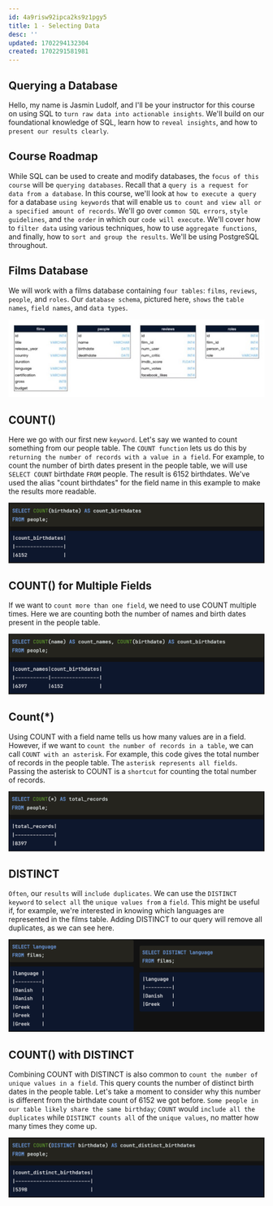 ```yaml
---
id: 4a9risw92ipca2ks9z1pgy5
title: 1 - Selecting Data
desc: ''
updated: 1702294132304
created: 1702291581981
---
```


## Querying a Database

Hello, my name is Jasmin Ludolf, and I'll be your instructor for this course on using SQL to `turn raw data into actionable insights`. We'll build on our foundational knowledge of SQL, learn how to `reveal insights`, and how to `present our results clearly`.


## Course Roadmap

While SQL can be used to create and modify databases, the `focus of this course` will be `querying databases`. Recall that a `query is a request for data from a database`. In this course, we'll look at `how to execute a query` for a database `using keywords` that will enable us `to count and view all or a specified amount of records`. We'll go over `common SQL errors`, `style guidelines`, and `the order` in which our `code will execute`. We'll cover how to `filter data` using various techniques, how to use `aggregate functions`, and finally, how to `sort and group the results`. We'll be using PostgreSQL throughout.


## Films Database

We will work with a films database containing `four tables`: `films`, `reviews`, `people`, and `roles`. Our `database schema`, pictured here, `shows` the `table names`, `field names`, and `data types`.

![](image-30.png)


## COUNT()

Here we go with our first new `keyword`. Let's say we wanted to count something from our people table. The `COUNT function` lets us do this by `returning the number of records with a value in a field`. For example, to count the number of birth dates present in the people table, we will use `SELECT COUNT` birthdate `FROM` people. The result is 6152 birthdates. We've used the alias "count birthdates" for the field name in this example to make the results more readable.

![](image-31.png)


## COUNT() for Multiple Fields

If we want to `count more than one field`, we need to use COUNT multiple times. Here we are counting both the number of names and birth dates present in the people table.

![](image-32.png)


## Count(*)

Using COUNT with a field name tells us how many values are in a field. However, if we want to `count the number of records in a table`, we can call `COUNT with an asterisk`. For example, this code gives the total number of records in the people table. The `asterisk represents all fields`. Passing the asterisk to COUNT is a `shortcut` for counting the total number of records.

![](image-33.png)


## DISTINCT

`Often`, our `results` will `include duplicates`. We can use the `DISTINCT keyword` to `select all` the `unique values from` a `field`. This might be useful if, for example, we're interested in knowing which languages are represented in the films table. Adding DISTINCT to our query will remove all duplicates, as we can see here.

![](image-34.png)


## COUNT() with DISTINCT

Combining COUNT with DISTINCT is also common to `count the number of unique values in a field`. This query counts the number of distinct birth dates in the people table. Let's take a moment to consider why this number is different from the birthdate count of 6152 we got before. `Some people in our table likely share the same birthday`; `COUNT` would `include all the duplicates` while `DISTINCT counts all` of the `unique values`, no matter how many times they come up.

![](image-35.png)